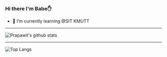 

### Hi there I'm Babe:raised_hand:
- 🌱 I’m currently learning @SIT KMUTT 

<hr/>

![Prapawit's github stats](https://github-readme-stats.vercel.app/api?username=prapawit201&show_icons=true&theme=radical)

<hr/>


![Top Langs](https://github-readme-stats.vercel.app/api/top-langs/?username=prapawit201&layout=compact)

<!--
**prapawit201/prapawit201** is a ✨ _special_ ✨ repository because its `README.md` (this file) appears on your GitHub profile.

Here are some ideas to get you started:

- 🔭 I’m currently working on ...
- 🌱 I’m currently learning ...
- 👯 I’m looking to collaborate on ...
- 🤔 I’m looking for help with ...
- 💬 Ask me about ...
- 📫 How to reach me: ...
- 😄 Pronouns: ...
- ⚡ Fun fact: ...
-->
